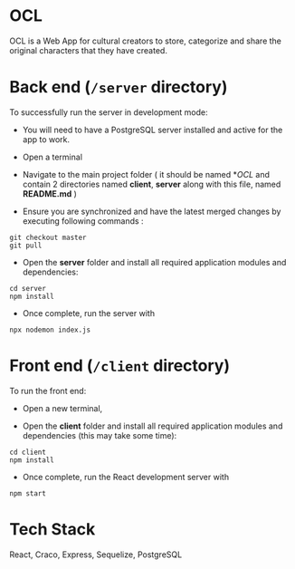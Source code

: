 # OCL

OCL is a Web App for cultural creators to store, categorize and share the original characters that they have created.


# Back end (`/server` directory)

To successfully run the server in development mode:


* You will need to have a PostgreSQL server installed and active for the app to work.


* Open a terminal
* Navigate to the main project folder ( it should be named **OCL* and contain 2 directories named **client**, **server** along with this file, named **README.md** )

* Ensure you are synchronized and have the latest merged changes by executing following commands :

```
git checkout master
git pull
```

* Open the **server** folder and install all required application modules and dependencies:

```
cd server
npm install
```

*   Once complete, run the server  with

```
npx nodemon index.js
```


# Front end (`/client` directory)

To run the front end:

* Open a new terminal,

* Open the **client** folder and install all required application modules and dependencies (this may take some time):

```
cd client
npm install
```
* Once complete, run the React development server with

```
npm start
```

# Tech Stack

React, Craco, Express, Sequelize, PostgreSQL

